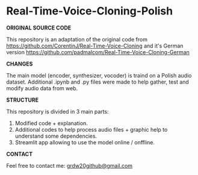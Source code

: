 # Real-Time-Voice-Cloning-Polish

****ORIGINAL SOURCE CODE****

This repository is an adaptation of the original code from https://github.com/CorentinJ/Real-Time-Voice-Cloning and it's German version https://github.com/padmalcom/Real-Time-Voice-Cloning-German

**CHANGES**

The main model (encoder, synthesizer, vocoder) is traind on a Polish audio dataset. Additional .ipynb and .py files were made to help gather, test and modify audio data from web.

**STRUCTURE**

This repository is divided in 3 main parts:
1. Modified code + explanation.
2. Additional codes to help process audio files + graphic help to understand some dependencies.
3. Streamlit app allowing to use the model online / onffline.

**CONTACT**

Feel free to contact me: grdw20github@gmail.com


